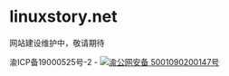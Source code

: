 # linuxstory.net
网站建设维护中，敬请期待

渝ICP备19000525号-2 - <a target="_blank" href="http://www.beian.gov.cn/portal/registerSystemInfo?recordcode=50010902001147"><img src="https://feitiandaojian.com/wp-content/uploads/2021/09/gaba.png"/>渝公网安备 5001090200147号</a> 		
